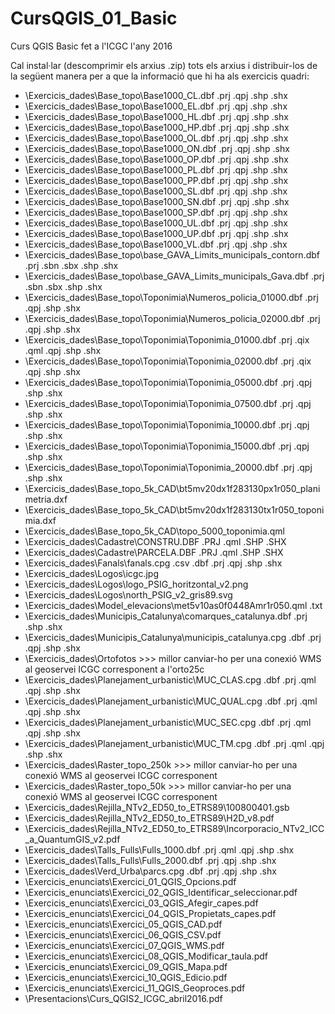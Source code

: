 # CursQGIS_01_Basic
Curs QGIS Basic fet a l'ICGC l'any 2016

Cal instal·lar (descomprimir els arxius .zip) tots els arxius i distribuir-los de la següent manera per a que la informació que hi ha als exercicis quadri:

+ \Exercicis_dades\Base_topo\Base1000_CL.dbf .prj .qpj .shp .shx
+ \Exercicis_dades\Base_topo\Base1000_EL.dbf .prj .qpj .shp .shx
+ \Exercicis_dades\Base_topo\Base1000_HL.dbf .prj .qpj .shp .shx
+ \Exercicis_dades\Base_topo\Base1000_HP.dbf .prj .qpj .shp .shx
+ \Exercicis_dades\Base_topo\Base1000_OL.dbf .prj .qpj .shp .shx
+ \Exercicis_dades\Base_topo\Base1000_ON.dbf .prj .qpj .shp .shx
+ \Exercicis_dades\Base_topo\Base1000_OP.dbf .prj .qpj .shp .shx
+ \Exercicis_dades\Base_topo\Base1000_PL.dbf .prj .qpj .shp .shx
+ \Exercicis_dades\Base_topo\Base1000_PP.dbf .prj .qpj .shp .shx
+ \Exercicis_dades\Base_topo\Base1000_SL.dbf .prj .qpj .shp .shx
+ \Exercicis_dades\Base_topo\Base1000_SN.dbf .prj .qpj .shp .shx
+ \Exercicis_dades\Base_topo\Base1000_SP.dbf .prj .qpj .shp .shx
+ \Exercicis_dades\Base_topo\Base1000_UL.dbf .prj .qpj .shp .shx
+ \Exercicis_dades\Base_topo\Base1000_UP.dbf .prj .qpj .shp .shx
+ \Exercicis_dades\Base_topo\Base1000_VL.dbf .prj .qpj .shp .shx
+ \Exercicis_dades\Base_topo\base_GAVA_Limits_municipals_contorn.dbf .prj .sbn .sbx .shp .shx
+ \Exercicis_dades\Base_topo\base_GAVA_Limits_municipals_Gava.dbf .prj .sbn .sbx .shp .shx
+ \Exercicis_dades\Base_topo\Toponimia\Numeros_policia_01000.dbf .prj .qpj .shp .shx
+ \Exercicis_dades\Base_topo\Toponimia\Numeros_policia_02000.dbf .prj .qpj .shp .shx
+ \Exercicis_dades\Base_topo\Toponimia\Toponimia_01000.dbf .prj .qix .qml .qpj .shp .shx
+ \Exercicis_dades\Base_topo\Toponimia\Toponimia_02000.dbf .prj .qix .qpj .shp .shx
+ \Exercicis_dades\Base_topo\Toponimia\Toponimia_05000.dbf .prj .qpj .shp .shx
+ \Exercicis_dades\Base_topo\Toponimia\Toponimia_07500.dbf .prj .qpj .shp .shx
+ \Exercicis_dades\Base_topo\Toponimia\Toponimia_10000.dbf .prj .qpj .shp .shx
+ \Exercicis_dades\Base_topo\Toponimia\Toponimia_15000.dbf .prj .qpj .shp .shx
+ \Exercicis_dades\Base_topo\Toponimia\Toponimia_20000.dbf .prj .qpj .shp .shx
+ \Exercicis_dades\Base_topo_5k_CAD\bt5mv20dx1f283130px1r050_planimetria.dxf
+ \Exercicis_dades\Base_topo_5k_CAD\bt5mv20dx1f283130tx1r050_toponimia.dxf
+ \Exercicis_dades\Base_topo_5k_CAD\topo_5000_toponimia.qml
+ \Exercicis_dades\Cadastre\CONSTRU.DBF .PRJ .qml .SHP .SHX
+ \Exercicis_dades\Cadastre\PARCELA.DBF .PRJ .qml .SHP .SHX
+ \Exercicis_dades\Fanals\fanals.cpg .csv .dbf .prj .qpj .shp .shx
+ \Exercicis_dades\Logos\icgc.jpg
+ \Exercicis_dades\Logos\logo_PSIG_horitzontal_v2.png
+ \Exercicis_dades\Logos\north_PSIG_v2_gris89.svg
+ \Exercicis_dades\Model_elevacions\met5v10as0f0448Amr1r050.qml .txt
+ \Exercicis_dades\Municipis_Catalunya\comarques_catalunya.dbf .prj .shp .shx
+ \Exercicis_dades\Municipis_Catalunya\municipis_catalunya.cpg .dbf .prj .qpj .shp .shx
+ \Exercicis_dades\Ortofotos >>> millor canviar-ho per una conexió WMS al geoservei ICGC corresponent a l'orto25c
+ \Exercicis_dades\Planejament_urbanistic\MUC_CLAS.cpg .dbf .prj .qml .qpj .shp .shx
+ \Exercicis_dades\Planejament_urbanistic\MUC_QUAL.cpg .dbf .prj .qml .qpj .shp .shx
+ \Exercicis_dades\Planejament_urbanistic\MUC_SEC.cpg .dbf .prj .qml .qpj .shp .shx
+ \Exercicis_dades\Planejament_urbanistic\MUC_TM.cpg .dbf .prj .qml .qpj .shp .shx
+ \Exercicis_dades\Raster_topo_250k  >>> millor canviar-ho per una conexió WMS al geoservei ICGC corresponent
+ \Exercicis_dades\Raster_topo_50k  >>> millor canviar-ho per una conexió WMS al geoservei ICGC corresponent
+ \Exercicis_dades\Rejilla_NTv2_ED50_to_ETRS89\100800401.gsb
+ \Exercicis_dades\Rejilla_NTv2_ED50_to_ETRS89\H2D_v8.pdf
+ \Exercicis_dades\Rejilla_NTv2_ED50_to_ETRS89\Incorporacio_NTv2_ICC_a_QuantumGIS_v2.pdf
+ \Exercicis_dades\Talls_Fulls\Fulls_1000.dbf .prj .qml .qpj .shp .shx
+ \Exercicis_dades\Talls_Fulls\Fulls_2000.dbf .prj .qpj .shp .shx
+ \Exercicis_dades\Verd_Urba\parcs.cpg .dbf .prj .qpj .shp .shx
+ \Exercicis_enunciats\Exercici_01_QGIS_Opcions.pdf
+ \Exercicis_enunciats\Exercici_02_QGIS_Identificar_seleccionar.pdf
+ \Exercicis_enunciats\Exercici_03_QGIS_Afegir_capes.pdf
+ \Exercicis_enunciats\Exercici_04_QGIS_Propietats_capes.pdf
+ \Exercicis_enunciats\Exercici_05_QGIS_CAD.pdf
+ \Exercicis_enunciats\Exercici_06_QGIS_CSV.pdf
+ \Exercicis_enunciats\Exercici_07_QGIS_WMS.pdf
+ \Exercicis_enunciats\Exercici_08_QGIS_Modificar_taula.pdf
+ \Exercicis_enunciats\Exercici_09_QGIS_Mapa.pdf
+ \Exercicis_enunciats\Exercici_10_QGIS_Edicio.pdf
+ \Exercicis_enunciats\Exercici_11_QGIS_Geoproces.pdf
+ \Presentacions\Curs_QGIS2_ICGC_abril2016.pdf


